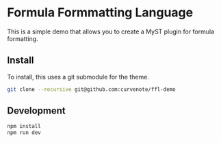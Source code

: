 # Formula Formmatting Language

This is a simple demo that allows you to create a MyST plugin for formula formatting.

## Install

To install, this uses a git submodule for the theme.

```sh
git clone --recursive git@github.com:curvenote/ffl-demo
```

## Development

```sh
npm install
npm run dev
```
